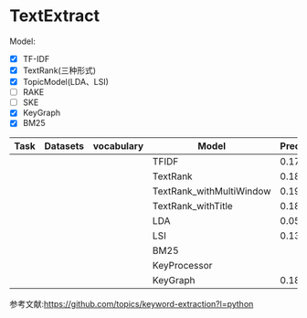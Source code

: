 # TextExtract
Model:
- [x] TF-IDF
- [x] TextRank(三种形式)
- [x] TopicModel(LDA、LSI)
- [ ] RAKE
- [ ] SKE
- [x] KeyGraph
- [x] BM25

| Task     | Datasets| vocabulary |Model                   |Precision|Recall|F1 |
|----------|---------|------------|------------------------|---------|------|---|
|          |         |            |TFIDF                   |   0.170      |  0.285 | 0.213  |
|          |         |            |TextRank                |   0.186      |  0.311 |  0.233 |
|          |         |            |TextRank_withMultiWindow|   0.190      |  0.318 |  0.238 |
|          |         |            |TextRank_withTitle      |   0.180      |  0.301 |  0.225 |
|          |         |            |LDA                     |   0.053      |  0.088 |  0.066 |
|          |         |            |LSI                     |   0.137      |  0.230 |  0.172 |
|          |         |            |BM25                    |         |      |   |
|          |         |            |KeyProcessor            |         |      |   |
|          |         |            |KeyGraph                |   0.182      | 0.304  | 0.228  |
参考文献:https://github.com/topics/keyword-extraction?l=python
